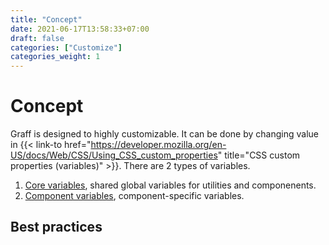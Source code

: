 ```yaml
---
title: "Concept"
date: 2021-06-17T13:58:33+07:00
draft: false
categories: ["Customize"]
categories_weight: 1
---
```


# Concept

Graff is designed to highly customizable. It can be done by changing value in {{< link-to  href="https://developer.mozilla.org/en-US/docs/Web/CSS/Using_CSS_custom_properties" title="CSS custom properties (variables)" >}}. There are 2 types of variables.

1. [Core variables](/documentation/customize/variables#core-variables), shared global variables for utilities and componenents.
2. [Component variables](/documentation/customize/variables#component-variables), component-specific variables.

## Best practices

